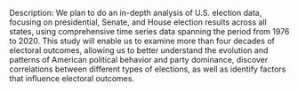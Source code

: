 Description: 
We plan to do an in-depth analysis of U.S. election data, focusing on presidential, Senate, and House election results across all states, using comprehensive time series data spanning the period from 1976 to 2020. This study will enable us to examine more than four decades of electoral outcomes, allowing us to better understand the evolution and patterns of American political behavior and party dominance, discover correlations between different types of elections, as well as identify factors that influence electoral outcomes.


